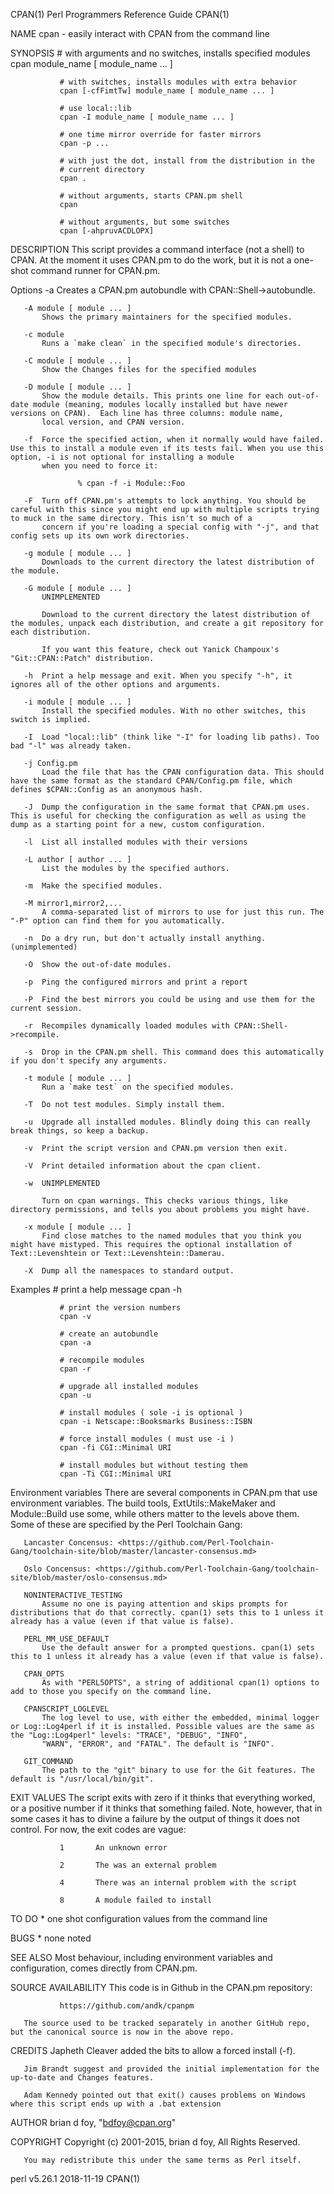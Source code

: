 CPAN(1)                                                                            Perl Programmers Reference Guide                                                                            CPAN(1)

NAME
       cpan - easily interact with CPAN from the command line

SYNOPSIS
               # with arguments and no switches, installs specified modules
               cpan module_name [ module_name ... ]

               # with switches, installs modules with extra behavior
               cpan [-cfFimtTw] module_name [ module_name ... ]

               # use local::lib
               cpan -I module_name [ module_name ... ]

               # one time mirror override for faster mirrors
               cpan -p ...

               # with just the dot, install from the distribution in the
               # current directory
               cpan .

               # without arguments, starts CPAN.pm shell
               cpan

               # without arguments, but some switches
               cpan [-ahpruvACDLOPX]

DESCRIPTION
       This script provides a command interface (not a shell) to CPAN. At the moment it uses CPAN.pm to do the work, but it is not a one-shot command runner for CPAN.pm.

   Options
       -a  Creates a CPAN.pm autobundle with CPAN::Shell->autobundle.

       -A module [ module ... ]
           Shows the primary maintainers for the specified modules.

       -c module
           Runs a `make clean` in the specified module's directories.

       -C module [ module ... ]
           Show the Changes files for the specified modules

       -D module [ module ... ]
           Show the module details. This prints one line for each out-of-date module (meaning, modules locally installed but have newer versions on CPAN).  Each line has three columns: module name,
           local version, and CPAN version.

       -f  Force the specified action, when it normally would have failed. Use this to install a module even if its tests fail. When you use this option, -i is not optional for installing a module
           when you need to force it:

                   % cpan -f -i Module::Foo

       -F  Turn off CPAN.pm's attempts to lock anything. You should be careful with this since you might end up with multiple scripts trying to muck in the same directory. This isn't so much of a
           concern if you're loading a special config with "-j", and that config sets up its own work directories.

       -g module [ module ... ]
           Downloads to the current directory the latest distribution of the module.

       -G module [ module ... ]
           UNIMPLEMENTED

           Download to the current directory the latest distribution of the modules, unpack each distribution, and create a git repository for each distribution.

           If you want this feature, check out Yanick Champoux's "Git::CPAN::Patch" distribution.

       -h  Print a help message and exit. When you specify "-h", it ignores all of the other options and arguments.

       -i module [ module ... ]
           Install the specified modules. With no other switches, this switch is implied.

       -I  Load "local::lib" (think like "-I" for loading lib paths). Too bad "-l" was already taken.

       -j Config.pm
           Load the file that has the CPAN configuration data. This should have the same format as the standard CPAN/Config.pm file, which defines $CPAN::Config as an anonymous hash.

       -J  Dump the configuration in the same format that CPAN.pm uses. This is useful for checking the configuration as well as using the dump as a starting point for a new, custom configuration.

       -l  List all installed modules with their versions

       -L author [ author ... ]
           List the modules by the specified authors.

       -m  Make the specified modules.

       -M mirror1,mirror2,...
           A comma-separated list of mirrors to use for just this run. The "-P" option can find them for you automatically.

       -n  Do a dry run, but don't actually install anything. (unimplemented)

       -O  Show the out-of-date modules.

       -p  Ping the configured mirrors and print a report

       -P  Find the best mirrors you could be using and use them for the current session.

       -r  Recompiles dynamically loaded modules with CPAN::Shell->recompile.

       -s  Drop in the CPAN.pm shell. This command does this automatically if you don't specify any arguments.

       -t module [ module ... ]
           Run a `make test` on the specified modules.

       -T  Do not test modules. Simply install them.

       -u  Upgrade all installed modules. Blindly doing this can really break things, so keep a backup.

       -v  Print the script version and CPAN.pm version then exit.

       -V  Print detailed information about the cpan client.

       -w  UNIMPLEMENTED

           Turn on cpan warnings. This checks various things, like directory permissions, and tells you about problems you might have.

       -x module [ module ... ]
           Find close matches to the named modules that you think you might have mistyped. This requires the optional installation of Text::Levenshtein or Text::Levenshtein::Damerau.

       -X  Dump all the namespaces to standard output.

   Examples
               # print a help message
               cpan -h

               # print the version numbers
               cpan -v

               # create an autobundle
               cpan -a

               # recompile modules
               cpan -r

               # upgrade all installed modules
               cpan -u

               # install modules ( sole -i is optional )
               cpan -i Netscape::Booksmarks Business::ISBN

               # force install modules ( must use -i )
               cpan -fi CGI::Minimal URI

               # install modules but without testing them
               cpan -Ti CGI::Minimal URI

   Environment variables
       There are several components in CPAN.pm that use environment variables.  The build tools, ExtUtils::MakeMaker and Module::Build use some, while others matter to the levels above them. Some of
       these are specified by the Perl Toolchain Gang:

       Lancaster Concensus: <https://github.com/Perl-Toolchain-Gang/toolchain-site/blob/master/lancaster-consensus.md>

       Oslo Concensus: <https://github.com/Perl-Toolchain-Gang/toolchain-site/blob/master/oslo-consensus.md>

       NONINTERACTIVE_TESTING
           Assume no one is paying attention and skips prompts for distributions that do that correctly. cpan(1) sets this to 1 unless it already has a value (even if that value is false).

       PERL_MM_USE_DEFAULT
           Use the default answer for a prompted questions. cpan(1) sets this to 1 unless it already has a value (even if that value is false).

       CPAN_OPTS
           As with "PERL5OPTS", a string of additional cpan(1) options to add to those you specify on the command line.

       CPANSCRIPT_LOGLEVEL
           The log level to use, with either the embedded, minimal logger or Log::Log4perl if it is installed. Possible values are the same as the "Log::Log4perl" levels: "TRACE", "DEBUG", "INFO",
           "WARN", "ERROR", and "FATAL". The default is "INFO".

       GIT_COMMAND
           The path to the "git" binary to use for the Git features. The default is "/usr/local/bin/git".

EXIT VALUES
       The script exits with zero if it thinks that everything worked, or a positive number if it thinks that something failed. Note, however, that in some cases it has to divine a failure by the
       output of things it does not control. For now, the exit codes are vague:

               1       An unknown error

               2       The was an external problem

               4       There was an internal problem with the script

               8       A module failed to install

TO DO
       * one shot configuration values from the command line

BUGS
       * none noted

SEE ALSO
       Most behaviour, including environment variables and configuration, comes directly from CPAN.pm.

SOURCE AVAILABILITY
       This code is in Github in the CPAN.pm repository:

               https://github.com/andk/cpanpm

       The source used to be tracked separately in another GitHub repo, but the canonical source is now in the above repo.

CREDITS
       Japheth Cleaver added the bits to allow a forced install (-f).

       Jim Brandt suggest and provided the initial implementation for the up-to-date and Changes features.

       Adam Kennedy pointed out that exit() causes problems on Windows where this script ends up with a .bat extension

AUTHOR
       brian d foy, "<bdfoy@cpan.org>"

COPYRIGHT
       Copyright (c) 2001-2015, brian d foy, All Rights Reserved.

       You may redistribute this under the same terms as Perl itself.

perl v5.26.1                                                                                  2018-11-19                                                                                       CPAN(1)
